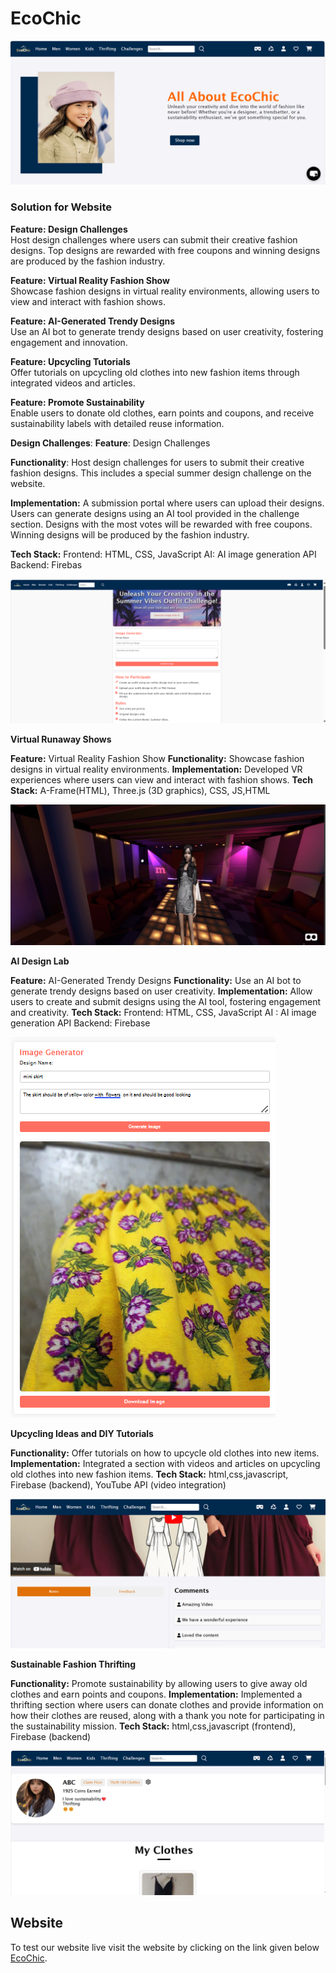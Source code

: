 # EcoChic
![Website Prototype](Prototype/homePage.png)
### Solution for Website

**Feature: Design Challenges**  
Host design challenges where users can submit their creative fashion designs. Top designs are rewarded with free coupons and winning designs are produced by the fashion industry.

**Feature: Virtual Reality Fashion Show**  
Showcase fashion designs in virtual reality environments, allowing users to view and interact with fashion shows.

**Feature: AI-Generated Trendy Designs**  
Use an AI bot to generate trendy designs based on user creativity, fostering engagement and innovation.

**Feature: Upcycling Tutorials**  
Offer tutorials on upcycling old clothes into new fashion items through integrated videos and articles.

**Feature: Promote Sustainability**  
Enable users to donate old clothes, earn points and coupons, and receive sustainability labels with detailed reuse information.

**Design Challenges**:
**Feature**: Design Challenges

**Functionality**: Host design challenges for users to submit their creative fashion designs. This includes a special summer design challenge on the website.

**Implementation:**
A submission portal where users can upload their designs.
Users can generate designs using an AI tool provided in the challenge section.
Designs with the most votes will be rewarded with free coupons.
Winning designs will be produced by the fashion industry.

**Tech Stack:**
Frontend: HTML, CSS, JavaScript
AI: AI image generation API
Backend: Firebas

![Website Prototype](Prototype/ChallengesPage.png)

**Virtual Runaway Shows**

**Feature:** Virtual Reality Fashion Show
**Functionality:** Showcase fashion designs in virtual reality environments.
**Implementation:** Developed VR experiences where users can view and interact with fashion shows.
**Tech Stack:** A-Frame(HTML), Three.js (3D graphics), CSS, JS,HTML

![Website Prototype](Prototype/Virtualshow.png)

**AI Design Lab**

**Feature:** AI-Generated Trendy Designs
**Functionality:** Use an AI bot to generate trendy designs based on user creativity.
**Implementation:** Allow users to create and submit designs using the AI tool, fostering engagement and creativity.
**Tech Stack:** 
Frontend: HTML, CSS, JavaScript
AI : AI image generation API
Backend: Firebase

![Website Prototype](Prototype/AIdesign.png)

**Upcycling Ideas and DIY Tutorials**

**Functionality:** Offer tutorials on how to upcycle old clothes into new items.
**Implementation:** Integrated a section with videos and articles on upcycling old clothes into new fashion items.
**Tech Stack:** html,css,javascript, Firebase (backend), YouTube API (video integration)

![Website Prototype](Prototype/Upcyclingpage.png)

**Sustainable Fashion Thrifting**

**Functionality:** Promote sustainability by allowing users to give away old clothes and earn points and coupons.
**Implementation:** Implemented a thrifting section where users can donate clothes and provide information on how their clothes are reused, along with a thank you note for participating in the sustainability mission.
**Tech Stack:** html,css,javascript (frontend), Firebase (backend)

![Website Prototype](Prototype/thriftingpage.png)


## Website
To test our website live visit the website by clicking on the link given below
[EcoChic](https://sriya-singh.github.io/EcoChic/weforshe/).
